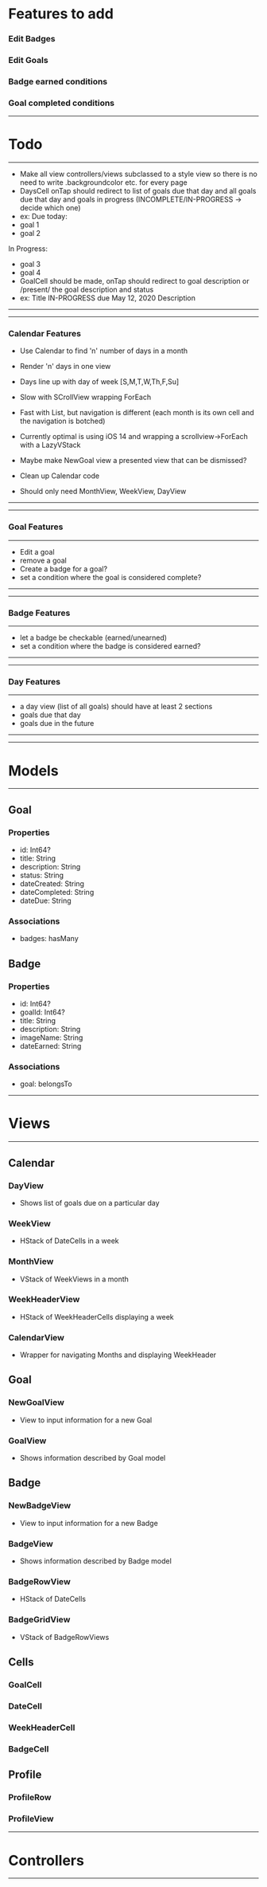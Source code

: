
# Features to add
### Edit Badges
### Edit Goals
### Badge earned conditions
### Goal completed conditions

---------------------------------------------------------------------------------------------------------
# Todo
---------------------------------------------------------------------------------------------------------
- Make all view controllers/views subclassed to a style 
view so there is no need to write .backgroundcolor etc. for every page
- DaysCell onTap should redirect to list of goals due that day and all goals
due that day and goals in progress (INCOMPLETE/IN-PROGRESS -> decide which one) 
- ex: 
Due today:
- goal 1
- goal 2

In Progress:
- goal 3
- goal 4
- GoalCell should be made, onTap should redirect to goal description or
/present/ the goal description and status
- ex:
Title
IN-PROGRESS due May 12, 2020
Description
---------------------------------------------------------------------------------------------------------




---------------------------------------------------------------------------------------------------------
### Calendar Features
- Use Calendar to find 'n' number of days in a month
- Render 'n' days in one view
- Days line up with day of week [S,M,T,W,Th,F,Su]
- Slow with SCrollView wrapping ForEach
- Fast with List, but navigation is different (each month is its own cell and the navigation is botched)
- Currently optimal is using iOS 14 and wrapping a scrollview->ForEach with a LazyVStack

- Maybe make NewGoal view a presented view that can be dismissed?
- Clean up Calendar code
- Should only need MonthView, WeekView, DayView
---------------------------------------------------------------------------------------------------------




---------------------------------------------------------------------------------------------------------
### Goal Features
---------------------------------------------------------------------------------------------------------
- Edit a goal
- remove a goal
- Create a badge for a goal?
- set a condition where the goal is considered complete?
---------------------------------------------------------------------------------------------------------




---------------------------------------------------------------------------------------------------------
### Badge Features
---------------------------------------------------------------------------------------------------------
- let a badge be checkable (earned/unearned)
- set a condition where the badge is considered earned?
---------------------------------------------------------------------------------------------------------



---------------------------------------------------------------------------------------------------------
### Day Features
---------------------------------------------------------------------------------------------------------
- a day view (list of all goals) should have at least 2 sections
- goals due that day
- goals due in the future
---------------------------------------------------------------------------------------------------------




---------------------------------------------------------------------------------------------------------
# Models
---------------------------------------------------------------------------------------------------------
## Goal

### Properties
- id: Int64?
- title: String
- description: String
- status: String
- dateCreated: String
- dateCompleted: String
- dateDue: String

### Associations
- badges: hasMany


## Badge

### Properties
- id: Int64?
- goalId: Int64?
- title: String
- description: String
- imageName: String
- dateEarned: String

### Associations
- goal: belongsTo

---------------------------------------------------------------------------------------------------------
# Views
---------------------------------------------------------------------------------------------------------

## Calendar
### DayView
- Shows list of goals due on a particular day
### WeekView
- HStack of DateCells in a week
### MonthView
- VStack of WeekViews in a month 
### WeekHeaderView
- HStack of WeekHeaderCells displaying a week
### CalendarView
- Wrapper for navigating Months and displaying WeekHeader

## Goal
### NewGoalView
- View to input information for a new Goal
### GoalView
- Shows information described by Goal model


## Badge
### NewBadgeView
- View to input information for a new Badge
### BadgeView
- Shows information described by Badge model
### BadgeRowView
- HStack of DateCells
### BadgeGridView
- VStack of BadgeRowViews



## Cells
### GoalCell
### DateCell
### WeekHeaderCell
### BadgeCell



## Profile
### ProfileRow
### ProfileView

---------------------------------------------------------------------------------------------------------
# Controllers
---------------------------------------------------------------------------------------------------------

